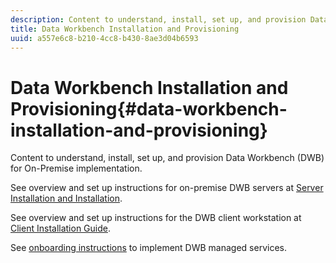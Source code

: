 ```yaml
---
description: Content to understand, install, set up, and provision Data Workbench (DWB) for On-Premise implementation.
title: Data Workbench Installation and Provisioning
uuid: a557e6c8-b210-4cc8-b430-8ae3d04b6593
---
```


# Data Workbench Installation and Provisioning{#data-workbench-installation-and-provisioning}

Content to understand, install, set up, and provision Data Workbench (DWB) for On-Premise implementation.

See overview and set up instructions for on-premise DWB servers at [Server Installation and Installation](https://docs.adobe.com/content/help/en/data-workbench/using/server-admin-install/install-servers/c-install-ins-svr.html).

See overview and set up instructions for the DWB client workstation at [Client Installation Guide](https://docs.adobe.com/content/help/en/data-workbench/using/install/c-data-workbench-client-install.html).

See [onboarding instructions](../../../home/dwb-implement-overview/dwb-implement-provision/dwb-implement-onboarding.md#concept-e93aba41b26a410f959c5ca7f8e33355) to implement DWB managed services. 

